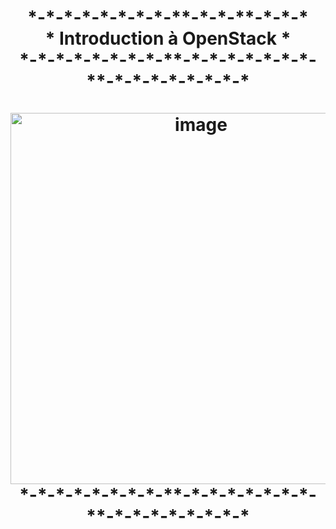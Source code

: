 
<h1 align="center">
*-*-*-*-*-*-*-*-**-*-*-**-*-*-*<br>
* Introduction à OpenStack *<br>
*-*-*-*-*-*-*-*-**-*-*-*-*-*-*-*-**-*-*-*-*-*-*-*-*
<br> <br>
 <img width="594" alt="image" src="https://user-images.githubusercontent.com/85376207/208244197-28e2f29f-b336-4ee0-a3c2-1af42d10f615.png"><br> 
*-*-*-*-*-*-*-*-**-*-*-*-*-*-*-*-**-*-*-*-*-*-*-*-*
</h1>

